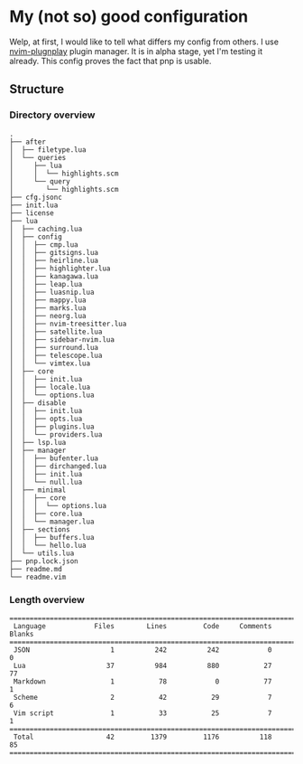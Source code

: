 # My (not so) good configuration
Welp, at first, I would like to tell what differs my config from others. I use [nvim-plugnplay](https://github.com/nvim-plugnplay/pnp-cli.git) plugin manager. It is in alpha stage, yet I'm testing it already. This config proves the fact that pnp is usable.

## Structure
### Directory overview
```
.
├── after
│  ├── filetype.lua
│  └── queries
│     ├── lua
│     │  └── highlights.scm
│     └── query
│        └── highlights.scm
├── cfg.jsonc
├── init.lua
├── license
├── lua
│  ├── caching.lua
│  ├── config
│  │  ├── cmp.lua
│  │  ├── gitsigns.lua
│  │  ├── heirline.lua
│  │  ├── highlighter.lua
│  │  ├── kanagawa.lua
│  │  ├── leap.lua
│  │  ├── luasnip.lua
│  │  ├── mappy.lua
│  │  ├── marks.lua
│  │  ├── neorg.lua
│  │  ├── nvim-treesitter.lua
│  │  ├── satellite.lua
│  │  ├── sidebar-nvim.lua
│  │  ├── surround.lua
│  │  ├── telescope.lua
│  │  └── vimtex.lua
│  ├── core
│  │  ├── init.lua
│  │  ├── locale.lua
│  │  └── options.lua
│  ├── disable
│  │  ├── init.lua
│  │  ├── opts.lua
│  │  ├── plugins.lua
│  │  └── providers.lua
│  ├── lsp.lua
│  ├── manager
│  │  ├── bufenter.lua
│  │  ├── dirchanged.lua
│  │  ├── init.lua
│  │  └── null.lua
│  ├── minimal
│  │  ├── core
│  │  │  └── options.lua
│  │  ├── core.lua
│  │  └── manager.lua
│  ├── sections
│  │  ├── buffers.lua
│  │  └── hello.lua
│  └── utils.lua
├── pnp.lock.json
├── readme.md
└── readme.vim
```
### Length overview
```
===============================================================================
 Language            Files        Lines         Code     Comments       Blanks
===============================================================================
 JSON                    1          242          242            0            0
 Lua                    37          984          880           27           77
 Markdown                1           78            0           77            1
 Scheme                  2           42           29            7            6
 Vim script              1           33           25            7            1
===============================================================================
 Total                  42         1379         1176          118           85
===============================================================================
```
